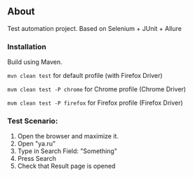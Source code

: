 ## About
Test automation project. Based on Selenium + JUnit + Allure

### Installation
Build using Maven.

`mvn clean test` for default profile (with Firefox Driver)

`mvm clean test -P chrome` for Chrome profile (Chrome Driver)

`mvm clean test -P firefox` for Firefox profile (Firefox Driver)


### Test Scenario:

1. Open the browser and maximize it.
2. Open "ya.ru"
3. Type in Search Field: "Something"
4. Press Search
5. Check that Result page is opened

